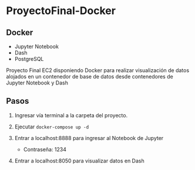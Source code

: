 # ProyectoFinal-Docker

## Docker
  - Jupyter Notebook
  - Dash
  - PostgreSQL

Proyecto Final EC2 disponiendo Docker para realizar visualización de datos alojados en un contenedor de base de datos desde contenedores de Jupyter Notebook y Dash

## Pasos 

1. Ingresar vía terminal a la carpeta del proyecto.
2. Ejecutar ```docker-compose up -d```

3. Entrar a localhost:8888 para ingresar al Notebook de Jupyter
     - Contraseña: 1234
     
4. Entrar a localhost:8050 para visualizar datos en Dash     



